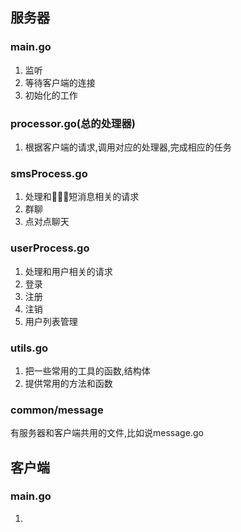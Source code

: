 ## 服务器
### main.go
1. 监听
2. 等待客户端的连接
3. 初始化的工作

### processor.go(总的处理器)
1. 根据客户端的请求,调用对应的处理器,完成相应的任务

### smsProcess.go 
1. 处理和短消息相关的请求
2. 群聊
3. 点对点聊天

### userProcess.go
1. 处理和用户相关的请求
2. 登录
3. 注册
4. 注销
5. 用户列表管理

### utils.go
1. 把一些常用的工具的函数,结构体
2. 提供常用的方法和函数

### common/message
有服务器和客户端共用的文件,比如说message.go

## 客户端
### main.go
1. 